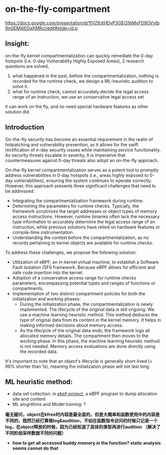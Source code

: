 # on-the-fly-compartment

https://docs.google.com/presentation/d/1fVZlfJtHDvP3GEj31bMvFD9OVvtb9nGEMj6EDqXMRcI/edit#slide=id.p

## Insight: 

on-the-fly kernel compartmentalization can quickly remediate the 0-day hotspots (i.e. 0-day Vulnerability Highly Exposed Areas), 2 research questions are solved,

1. what happened in the past, before the compartmentalization, nothing is recorded for the runtime check, we design a ML-heuristic audition to solve it.
2. what for runtime check, cannot accurately decide the legal access range of an instruction, we use an conservative legal access set

it can work on the fly, and no need special hardware features as other solution did.

## Introduction

On-the-fly security has become an essential requirement in the realm of hotpatching and vulnerability prevention, as it allows for the swift rectification of n-day security issues while maintaining service functionality. As security threats escalate in severity, it is imperative that countermeasures against 0-day threats also adopt an on-the-fly approach.

On-the-fly kernel compartmentalization serves as a potent tool to promptly address vulnerabilities in 0-day hotspots (i.e., areas highly exposed to 0-day vulnerabilities), ensuring the system continues to operate correctly. However, this approach presents three significant challenges that need to be addressed:

- Integrating the compartmentalization framework during runtime.
- Determining the parameters for runtime checks. Typically, the framework scrutinizes the target addresses or object types of memory access instructions. However, runtime binaries often lack the necessary type information to accurately determine the legal access range of an instruction, while previous solutions have relied on hardware features or compile-time instrumentation.
- Understanding the context before the compartmentalization, as no records pertaining to kernel objects are available for runtime checks.


To address these challenges, we propose the following solution:

- Utilization of eBPF, an in-kernel virtual machine, to establish a Software Fault Isolation (SFI) framework. Because eBPF allows for efficient and safe code insertion into the kernel.
- Adoption of a conservative access range for runtime checks parameters, encompassing potential types and ranges of functions or compartments.
- Implementation of two distinct compartment policies for both the initialization and working phases:
    - During the initialization phase, the compartmentalization is newly implemented. The lifecycle of the original data is still ongoing. We use a machine learning heuristic method. This method deduces the type of original data from its content in the kernel memory. It helps in making informed decisions about memory access.
    - As the lifecycle of the original data ends, the framework logs all allocated memory details. The compartment then moves to the working phase. In this phase, the machine learning heuristic method is not needed. Memory access evaluations are done directly using the recorded data.

It's important to note that an object's lifecycle is generally short-lived (> 96% shorter than 1s), meaning the initialization phase will not last long.






## ML heuristic method: 

- data set collection: in [ebpf-project](./ebpf-project/README.md), a eBPF program to dump allocation site and content
- ML alogrithms and Model training: ?


**毫无疑问，object在kfree时内容是最全面的，但是大概率和函数使用中的内容是不同的，既然已经打算做log&audition，不如在函数指令访问的时候只记录一个log，在object释放的时候，因为已经知道了具体的类型再进行audition （解决了不同阶段采样数据不同的问题）**

- **how to get all accessed buddy memory in the function? static analysis seems cannot do that**